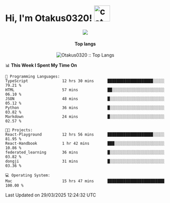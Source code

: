 <h1> Hi, I'm Otakus0320! <img src="https://media.giphy.com/media/mGcNjsfWAjY5AEZNw6/giphy.gif" width="50" alt="cat"></h1>

<p align="center"><img src="https://wakatime.com/badge/user/044d69d0-1253-4f60-96b6-5d19a0f9dde5.svg" /></p>

<h4 align="center">Top langs</h4>

<p align="center"><img src="https://github-readme-stats.vercel.app/api/top-langs/?username=Otakus0320&langs_count=10&theme=tokyonight&layout=compact&timestamp={{random_number}}" alt="Otakus0320 :: Top Langs" /></p>

<!--START_SECTION:waka-->
📊 **This Week I Spent My Time On** 

```text
💬 Programming Languages: 
TypeScript               12 hrs 30 mins      ████████████████████░░░░░   79.21 % 
HTML                     57 mins             ██░░░░░░░░░░░░░░░░░░░░░░░   06.10 % 
JSON                     48 mins             █░░░░░░░░░░░░░░░░░░░░░░░░   05.12 % 
Python                   36 mins             █░░░░░░░░░░░░░░░░░░░░░░░░   03.82 % 
Markdown                 24 mins             █░░░░░░░░░░░░░░░░░░░░░░░░   02.57 % 

🐱‍💻 Projects: 
React-Playground         12 hrs 56 mins      ████████████████████░░░░░   81.95 % 
React-Handbook           1 hr 42 mins        ███░░░░░░░░░░░░░░░░░░░░░░   10.86 % 
federated_learning       36 mins             █░░░░░░░░░░░░░░░░░░░░░░░░   03.82 % 
dongji                   31 mins             █░░░░░░░░░░░░░░░░░░░░░░░░   03.36 % 

💻 Operating System: 
Mac                      15 hrs 47 mins      █████████████████████████   100.00 % 
```


 Last Updated on 29/03/2025 12:24:32 UTC
<!--END_SECTION:waka-->

